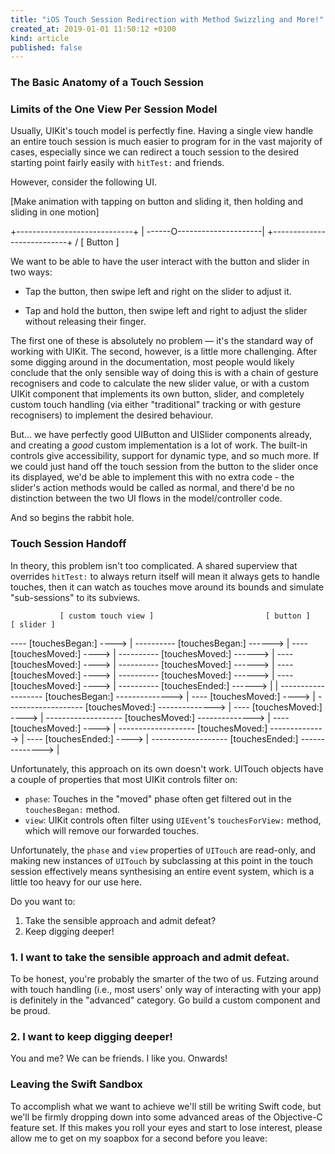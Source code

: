 ```yaml
---
title: "iOS Touch Session Redirection with Method Swizzling and More!"
created_at: 2019-01-01 11:50:12 +0100
kind: article
published: false
---
```


### The Basic Anatomy of a Touch Session



### Limits of the One View Per Session Model

Usually, UIKit's touch model is perfectly fine. Having a single view handle an entire touch session is much easier to program for in the vast majority of cases, especially since we can redirect a touch session to the desired starting point fairly easily with `hitTest:` and friends.

However, consider the following UI. 

[Make animation with tapping on button and sliding it, then holding and sliding in one motion]

+-----------------------------+
| ------O---------------------|
+-------------  --------------+
              \/
          [ Button ]

We want to be able to have the user interact with the button and slider in two ways:

- Tap the button, then swipe left and right on the slider to adjust it.

- Tap and hold the button, then swipe left and right to adjust the slider without releasing their finger.

The first one of these is absolutely no problem — it's the standard way of working with UIKit. The second, however, is a little more challenging. After some digging around in the documentation, most people would likely conclude that the only sensible way of doing this is with a chain of gesture recognisers and code to calculate the new slider value, or with a custom UIKit component that implements its own button, slider, and completely custom touch handling (via either "traditional" tracking or with gesture recognisers) to implement the desired behaviour.

But… we have perfectly good UIButton and UISlider components already, and creating a *good* custom implementation is a lot of work. The built-in controls give accessibility, support for dynamic type, and so much more. If we could just hand off the touch session from the button to the slider once its displayed, we'd be able to implement this with no extra code - the slider's action methods would be called as normal, and there'd be no distinction between the two UI flows in the model/controller code.

And so begins the rabbit hole.

### Touch Session Handoff

In theory, this problem isn't too complicated. A shared superview that overrides `hitTest:` to always return itself will mean it always gets to handle touches, then it can watch as touches move around its bounds and simulate "sub-sessions" to its subviews.


               [ custom touch view ]                         [ button ]       [ slider ]

---- [touchesBegan:] ----> | ---------- [touchesBegan:] ------>  |
---- [touchesMoved:] ----> | ---------- [touchesMoved:] ------>  |
---- [touchesMoved:] ----> | ---------- [touchesMoved:] ------>  |
---- [touchesMoved:] ----> | ---------- [touchesMoved:] ------>  |
---- [touchesMoved:] ----> | ---------- [touchesEnded:] ------>  |
                           | ------------------- [touchesBegan:] --------------> |
---- [touchesMoved:] ----> | ------------------- [touchesMoved:] --------------> |
---- [touchesMoved:] ----> | ------------------- [touchesMoved:] --------------> |
---- [touchesMoved:] ----> | ------------------- [touchesMoved:] --------------> |
---- [touchesEnded:] ----> | ------------------- [touchesEnded:] --------------> |

Unfortunately, this approach on its own doesn't work. UITouch objects have a couple of properties that most UIKit controls filter on:

- `phase`: Touches in the "moved" phase often get filtered out in the `touchesBegan:` method.
- `view`: UIKit controls often filter using `UIEvent`'s `touchesForView:` method, which will remove our forwarded touches.

Unfortunately, the `phase` and `view` properties of `UITouch` are read-only, and making new instances of `UITouch` by subclassing at this point in the touch session effectively means synthesising an entire event system, which is a little too heavy for our use here. 

Do you want to:

1. Take the sensible approach and admit defeat? 
2. Keep digging deeper!

### 1. I want to take the sensible approach and admit defeat.

To be honest, you're probably the smarter of the two of us. Futzing around with touch handling (i.e., most users' only way of interacting with your app) is definitely in the "advanced" category. Go build a custom component and be proud.

### 2. I want to keep digging deeper!

You and me? We can be friends. I like you. Onwards!

### Leaving the Swift Sandbox

To accomplish what we want to achieve we'll still be writing Swift code, but we'll be firmly dropping down into some advanced areas of the Objective-C feature set. If this makes you roll your eyes and start to lose interest, please allow me to get on my soapbox for a second before you leave:









